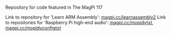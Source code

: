Repository for code featured in The MagPi 117

Link to repository for 'Learn ARM Assembly': [magpi.cc/learnassembly2](https://magpi.cc/learnassembly2)
Link to repositories for 'Raspberry Pi high-end audio': [magpi.cc/mopidytxt](https://magpi.cc/mopidytxt), [magpi.cc/mopidyconfigtxt](https://magpi.cc/mopidyconfigtxt)